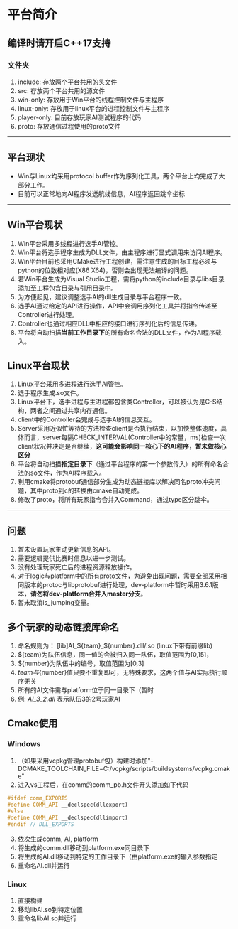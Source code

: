 # 平台简介

**编译时请开启C++17支持**
---
### 文件夹

1. include: 存放两个平台共用的头文件
2. src: 存放两个平台共用的源文件
3. win-only: 存放用于Win平台的线程控制文件与主程序
4. linux-only: 存放用于linux平台的进程控制文件与主程序
5. player-only: 目前存放玩家AI测试程序的代码
6. proto: 存放通信过程使用的proto文件
---
## 平台现状

* Win与Linux均采用protocol buffer作为序列化工具，两个平台上均完成了大部分工作。
* 目前可以正常地向AI程序发送航线信息，AI程序返回跳伞坐标
---
## Win平台现状

1. Win平台采用多线程进行选手AI管控。
2. Win平台将选手程序生成为DLL文件，由主程序进行显式调用来访问AI程序。
3. Win平台目前也采用CMake进行工程创建，需注意生成的目标工程必须与python的位数相对应(X86 X64)，否则会出现无法编译的问题。
4. 若Win平台生成为Visual Studio工程，需将python的include目录与libs目录添加至工程包含目录与引用目录中。
5. 为方便起见，建议调整选手AI的dll生成目录与平台程序一致。
6. 选手AI通过给定的API进行操作，API中会调用序列化工具并将指令传递至Controller进行处理。
7. Controller也通过相应DLL中相应的接口进行序列化后的信息传递。
8. 平台将自动扫描**当前工作目录下**的所有命名合法的DLL文件，作为AI程序载入。

## Linux平台现状

1. Linux平台采用多进程进行选手AI管控。
2. 选手程序生成.so文件。
3. Linux平台下，选手进程与主进程都包含类Controller，可以被认为是C-S结构，两者之间通过共享内存通信。
4. client中的Controller会完成与选手AI的信息交互。
5. Server采用近似忙等待的方法检查client是否执行结束，以加快整体速度，具体而言，server每隔CHECK_INTERVAL(Controller中的常量，ms)检查一次client状况并决定是否继续，**这可能会影响同一核心下的AI程序，暂未做核心区分**
6. 平台将自动扫描**指定目录下**（通过平台程序的第一个参数传入）的所有命名合法的so文件，作为AI程序载入。
7. 利用cmake将protobuf通信部分生成为动态链接库以解决同名proto冲突问题，其中proto到c的转换由cmake自动完成。
8. 修改了proto，将所有玩家指令合并入Command，通过type区分跳伞。

---
## 问题

1. 暂未设置玩家主动更新信息的API。
2. 需要逻辑提供比赛时信息以进一步测试。
3. 没有处理玩家死亡后的进程资源释放操作。
4. 对于logic与platform中的所有proto文件，为避免出现问题，需要全部采用相同版本的protoc与libprotobuf进行处理，dev-platform中暂时采用3.6.1版本，**请勿将dev-platform合并入master分支**。
5. 暂未取消is_jumping变量。

## 多个玩家的动态链接库命名

1. 命名规则为： [lib]AI_${team}_${number}.dll/.so (linux下带有前缀lib)
2. ${team}为队伍信息，同一值的会被归入同一队伍，取值范围为[0,15]，
3. ${number}为队伍中的编号，取值范围为[0,3]
4. ${team}与${number}值只要不重复即可，无特殊要求，这两个值与AI实际执行顺序无关
5. 所有的AI文件需与platform位于同一目录下（暂时
6. 例: *AI_3_2.dll* 表示队伍3的2号玩家AI

## Cmake使用

### Windows
1. （如果采用vcpkg管理protobuf包）构建时添加"-DCMAKE_TOOLCHAIN_FILE=C:/vcpkg/scripts/buildsystems/vcpkg.cmake"
2. 进入vs工程后，在comm的comm_pb.h文件开头添加如下代码
```cpp
#ifdef comm_EXPORTS
#define COMM_API __declspec(dllexport)
#else
#define COMM_API __declspec(dllimport)
#endif // DLL_EXPORTS
```
3. 依次生成comm, AI, platform
4. 将生成的comm.dll移动到platform.exe同目录下
5. 将生成的AI.dll移动到特定的工作目录下（由platform.exe的输入参数指定
6. 重命名AI.dll并运行

### Linux
1. 直接构建
2. 移动libAI.so到特定位置
3. 重命名libAI.so并运行